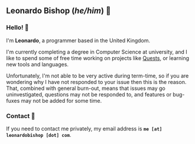 ## Leonardo Bishop (*he/him*) 👋

### Hello! 🎉

I'm **Leonardo**, a programmer based in the United Kingdom.

I'm currently completing a degree in Computer Science at university, 
and I like to spend some of free time working on projects like
[Quests](https://github.com/LMBishop/Quests),
or learning new tools and languages.

Unfortunately, I'm not able to be very active during term-time, so if you are
wondering why I have not responded to your issue then this is the reason.
That, combined with general burn-out, means that issues may go uninvestigated,
questions may not be responded to, and features or bug-fuxes may not be
added for some time.

### Contact 📩

If you need to contact me privately, my email address is 
**`me [at] leonardobishop [dot] com`**.
